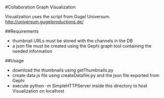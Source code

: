 #Collaboration Graph Visualization


Visualization uses the script from Gugel Universum.
http://universum.gugelproductions.de/


##Requirements
- thumbnail URLs must be stored with the channels in the DB
- a json file must be created using the Gephi graph tool containing the needed information

##Usage
- download the thumbnails using getThumbnails.py
- create data.js file using createDatafile.py and the json file exported from Gephi
- execute python -m SimpleHTTPServer inside this directory to host Visualization on localhost
